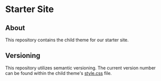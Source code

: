 # Starter Site

## About

This repository contains the child theme for our starter site.

## Versioning

This repository utilizes semantic versioning. The current version number can be found within the child theme's [style.css](style.css) file.
